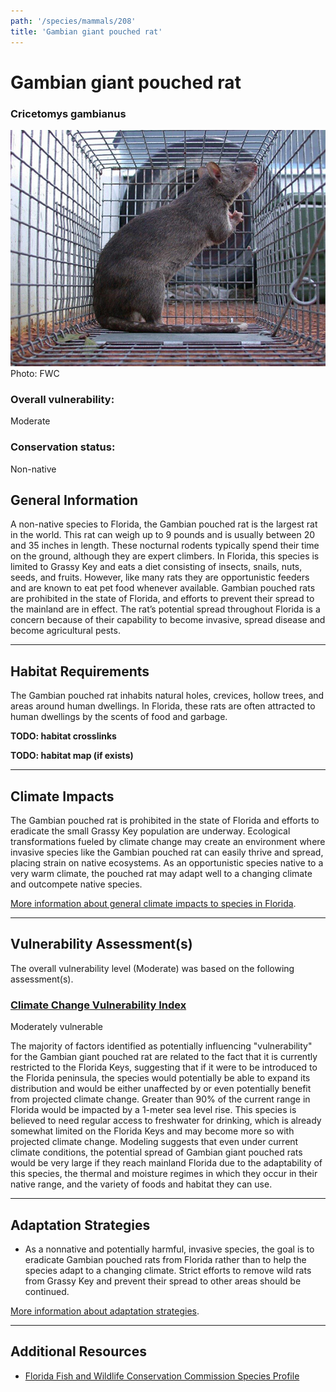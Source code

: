 ```yaml
---
path: '/species/mammals/208'
title: 'Gambian giant pouched rat'
---
```


# Gambian giant pouched rat

### Cricetomys gambianus

<div id="TopSection">

<div class="header-photo"><img src="208.jpg" alt="Photo for Gambian giant pouched rat"/>
<figcaption>Photo: FWC</figcaption></div>

<div>

### Overall vulnerability:

<div class="vulnerability vulnerability-moderate">Moderate</div>

### Conservation status:

Non-native

</div>
</div>

## General Information

A non-native species to Florida, the Gambian pouched rat is the largest rat in the world. This rat can weigh up to 9 pounds and is usually between 20 and 35 inches in length. These nocturnal rodents typically spend their time on the ground, although they are expert climbers.  In Florida, this species is limited to Grassy Key and eats a diet consisting of insects, snails, nuts, seeds, and fruits. However, like many rats they are opportunistic feeders and are known to eat pet food whenever available.  Gambian pouched rats are prohibited in the state of Florida, and efforts to prevent their spread to the mainland are in effect.  The rat’s potential spread throughout Florida is a concern because of their capability to become invasive, spread disease and become agricultural pests.

<hr />

## Habitat Requirements



The Gambian pouched rat inhabits natural holes, crevices, hollow trees, and areas around human dwellings. In Florida, these rats are often attracted to human dwellings by the scents of food and garbage.

**TODO: habitat crosslinks**

**TODO: habitat map (if exists)**

<hr />

## Climate Impacts

The Gambian pouched rat is prohibited in the state of Florida and efforts to eradicate the small Grassy Key population are underway.  Ecological transformations fueled by climate change may create an environment where invasive species like the Gambian pouched rat can easily thrive and spread, placing strain on native ecosystems.  As an opportunistic species native to a very warm climate, the pouched rat may adapt well to a changing climate and outcompete native species.

[More information about general climate impacts to species in Florida](/impacts/species).



<hr />

## Vulnerability Assessment(s)

The overall vulnerability level (Moderate) was based on the following assessment(s).
#### 
<div class="vulnerability-header">
<h3><a href="/impacts/vulnerability/ccvi">Climate Change Vulnerability Index</a></h3>
<div class="vulnerability vulnerability-moderate">Moderately vulnerable</div>
</div> 

The majority of factors identified as potentially influencing "vulnerability" for the Gambian giant pouched rat are related to the fact that it is currently restricted to the Florida Keys, suggesting that if it were to be introduced to the Florida peninsula, the species would potentially be able to expand its distribution and would be either unaffected by or even potentially benefit from projected climate change.  Greater than 90% of the current range in Florida would be impacted by a 1-meter sea level rise.  This species is believed to need regular access to freshwater for drinking, which is already somewhat limited on the Florida Keys and may become more so with projected climate change.  Modeling suggests that even under current climate conditions, the potential spread of Gambian giant pouched rats would be very large if they reach mainland Florida due to the adaptability of this species, the thermal and moisture regimes in which they occur in their native range, and the variety of foods and habitat they can use.


<hr />

## Adaptation Strategies

- As a nonnative and potentially harmful, invasive species, the goal is to eradicate Gambian pouched rats from Florida rather than to help the species adapt to a changing climate.  Strict efforts to remove wild rats from Grassy Key and prevent their spread to other areas should be continued.

[More information about adaptation strategies](/strategies).

<hr />


## Additional Resources

- [Florida Fish and Wildlife Conservation Commission Species Profile](https://myfwc.com/wildlifehabitats/nonnatives/mammals/rodents/gambian-pouched-rat/)
